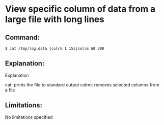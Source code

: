 # View specific column of data from a large file with long lines

## Command:
```
$ cat /tmp/log.data |colrm 1 155|colrm 60 300
```

## Explanation:
Explanation

cat: prints the file to standard output
colrm: removes selected columns from a file

## Limitations:
No limitations specified

